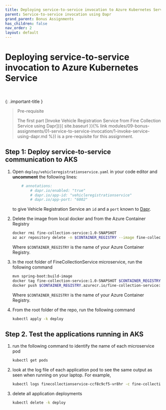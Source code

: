 ```yaml
---
title: Deploying service-to-service invocation to Azure Kubernetes Service
parent: Service-to-service invocation using Dapr
grand_parent: Bonus Assignments
has_children: false
nav_order: 2
layout: default
---
```


# Deploying service-to-service invocation to Azure Kubernetes Service
    
<br>

{: .important-title }
> Pre-requisite
>
> The first part [Invoke Vehicle Registration Service from Fine Collection Service using Dapr]({{ site.baseurl }}{% link modules/09-bonus-assignments/01-service-to-service-invocation/1-invoke-service-using-dapr.md %}) is a pre-requisite for this assignment.
>

## Step 1: Deploy service-to-service communication to AKS

1. Open `deploy/vehicleregistrationservice.yaml` in your code editor and **uncomment** the following lines:

    ```yaml
        # annotations:
            # dapr.io/enabled: "true"
            # dapr.io/app-id: "vehicleregistrationservice"
            # dapr.io/app-port: "6002"
    ```

    to give Vehicle Registration Service an `id` and a `port` known to [Dapr](https://docs.dapr.io/operations/hosting/kubernetes/kubernetes-overview/#adding-dapr-to-a-kubernetes-deployment).

1. Delete the image from local docker and from the Azure Container Registry

    ```bash
    docker rmi fine-collection-service:1.0-SNAPSHOT
    az acr repository delete -n $CONTAINER_REGISTRY --image fine-collection-service:latest
    ```

    Where `$CONTAINER_REGISTRY` is the name of your Azure Container Registry.

1. In the root folder of FineCollectionService microservice, run the following command

    ```bash
    mvn spring-boot:build-image
    docker tag fine-collection-service:1.0-SNAPSHOT $CONTAINER_REGISTRY.azurecr.io/fine-collection-service:latest
    docker push $CONTAINER_REGISTRY.azurecr.io/fine-collection-service:latest
    ```

    Where `$CONTAINER_REGISTRY` is the name of your Azure Container Registry.

1. From the root folder of the repo, run the following command

    ```bash
    kubectl apply -k deploy
    ```

## Step 2. Test the applications running in AKS

1. run the following command to identify the name of each microservice pod

    ```bash
    kubectl get pods
    ```

1. look at the log file of each application pod to see the same output as seen when running on your laptop. For example,

    ```bash
    kubectl logs finecollectionservice-ccf8c9cf5-vr8hr -c fine-collection-service
    ```

1. delete all application deployments

    ```bash
    kubectl delete -k deploy
    ```
